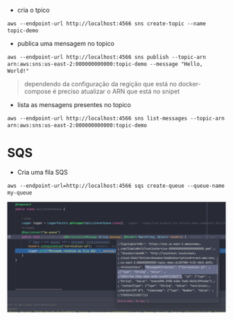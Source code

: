 
+ cria o tpico
```shell
aws --endpoint-url http://localhost:4566 sns create-topic --name topic-demo
```
+ publica uma mensagem no topico
```shell
aws --endpoint-url http://localhost:4566 sns publish --topic-arn arn:aws:sns:us-east-2:000000000000:topic-demo --message "Hello, World!"
```
> dependendo da configuração da regição que está no docker-compose é preciso atualizar o ARN  que está no snipet

+ lista as mensagens presentes no topico
```shell
aws --endpoint-url http://localhost:4566 sns list-messages --topic-arn arn:aws:sns:us-east-2:000000000000:topic-demo
```


# SQS

+ Cria uma fila SQS
```shell
aws --endpoint-url=http://localhost:4566 sqs create-queue --queue-name my-queue
```


![img.png](img.png)
